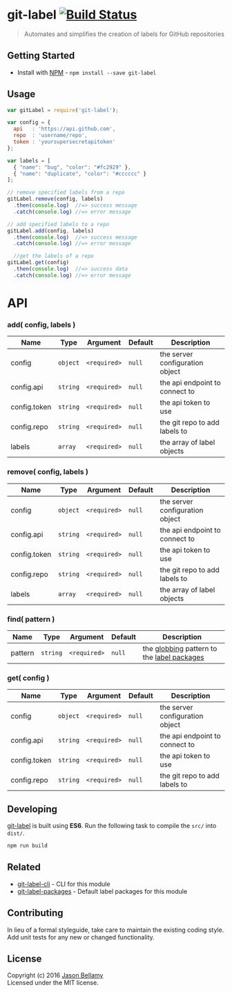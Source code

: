 # git-label [![Build Status](https://travis-ci.org/jasonbellamy/git-label.svg)](https://travis-ci.org/jasonbellamy/git-label)

> Automates and simplifies the creation of labels for GitHub repositories


## Getting Started

- Install with [NPM](https://www.npmjs.org/) - `npm install --save git-label`


## Usage

```javascript
var gitLabel = require('git-label');

var config = {
  api   : 'https://api.github.com',
  repo  : 'username/repo',
  token : 'yoursupersecretapitoken'
};

var labels = [
  { "name": "bug", "color": "#fc2929" },
  { "name": "duplicate", "color": "#cccccc" }
];

// remove specified labels from a repo
gitLabel.remove(config, labels)
  .then(console.log)  //=> success message
  .catch(console.log) //=> error message

// add specified labels to a repo
gitLabel.add(config, labels)
  .then(console.log)  //=> success message
  .catch(console.log) //=> error message

  //get the labels of a repo
gitLabel.get(config)
  .then(console.log)  //=> success data
  .catch(console.log) //=> error message
```


# API

### add( config, labels )

Name         | Type     | Argument     | Default | Description
-------------|----------|--------------|---------|------------
config       | `object` | `<required>` | `null`  | the server configuration object
config.api   | `string` | `<required>` | `null`  | the api endpoint to connect to
config.token | `string` | `<required>` | `null`  | the api token to use
config.repo  | `string` | `<required>` | `null`  | the git repo to add labels to
labels       | `array`  | `<required>` | `null`  | the array of label objects

### remove( config, labels )

Name         | Type     | Argument     | Default | Description
-------------|----------|--------------|---------|------------
config       | `object` | `<required>` | `null`  | the server configuration object
config.api   | `string` | `<required>` | `null`  | the api endpoint to connect to
config.token | `string` | `<required>` | `null`  | the api token to use
config.repo  | `string` | `<required>` | `null`  | the git repo to add labels to
labels       | `array`  | `<required>` | `null`  | the array of label objects

### find( pattern )

Name         | Type     | Argument     | Default | Description
-------------|----------|--------------|---------|------------
pattern      | `string` | `<required>` | `null`  | the [globbing](https://github.com/isaacs/node-glob) pattern to the [label packages](https://github.com/jasonbellamy/git-label-packages)

### get( config )

Name         | Type     | Argument     | Default | Description
-------------|----------|--------------|---------|------------
config       | `object` | `<required>` | `null`  | the server configuration object
config.api   | `string` | `<required>` | `null`  | the api endpoint to connect to
config.token | `string` | `<required>` | `null`  | the api token to use
config.repo  | `string` | `<required>` | `null`  | the git repo to add labels to

## Developing

[git-label](https://github.com/jasonbellamy/git-label) is built using **ES6**. Run the following task to compile the `src/` into `dist/`.

```bash
npm run build
```


## Related

- [git-label-cli](https://github.com/jasonbellamy/git-label-cli) - CLI for this module
- [git-label-packages](https://github.com/jasonbellamy/git-label-packages) - Default label packages for this module


## Contributing
In lieu of a formal styleguide, take care to maintain the existing coding style. Add unit tests for any new or changed functionality.


## License
Copyright (c) 2016 [Jason Bellamy ](http://jasonbellamy.com)  
Licensed under the MIT license.
